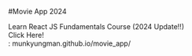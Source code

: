 #Movie App 2024

Learn React JS Fundamentals Course (2024 Update!!) <br>
Click Here! <br>
: munkyungman.github.io/movie_app/
